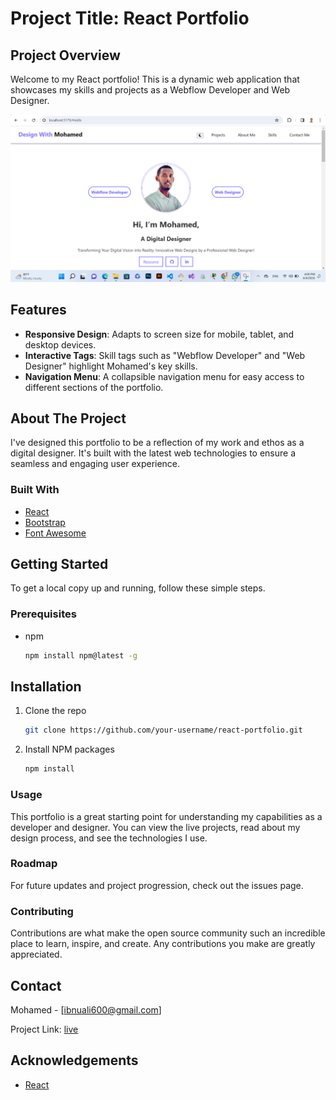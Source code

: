 # Project Title: React Portfolio

## Project Overview

Welcome to my React portfolio! This is a dynamic web application that showcases my skills and projects as a Webflow Developer and Web Designer.

![React Portfolio Screenshot](./public/Screenshot.png)

## Features

- **Responsive Design**: Adapts to screen size for mobile, tablet, and desktop devices.
- **Interactive Tags**: Skill tags such as "Webflow Developer" and "Web Designer" highlight Mohamed's key skills.
- **Navigation Menu**: A collapsible navigation menu for easy access to different sections of the portfolio.

## About The Project

I've designed this portfolio to be a reflection of my work and ethos as a digital designer. It's built with the latest web technologies to ensure a seamless and engaging user experience.

### Built With

- [React](https://reactjs.org/)
- [Bootstrap](https://getbootstrap.com)
- [Font Awesome](https://fontawesome.com)

## Getting Started

To get a local copy up and running, follow these simple steps.

### Prerequisites

- npm
  ```sh
  npm install npm@latest -g

## Installation
1. Clone the repo
    ```sh
    git clone https://github.com/your-username/react-portfolio.git
2. Install NPM packages
    ```sh
    npm install


### Usage
This portfolio is a great starting point for understanding my capabilities as a developer and designer. You can view the live projects, read about my design process, and see the technologies I use.

### Roadmap
For future updates and project progression, check out the issues page.

### Contributing
Contributions are what make the open source community such an incredible place to learn, inspire, and create. Any contributions you make are greatly appreciated.


## Contact

Mohamed - [ibnuali600@gmail.com]

Project Link: [live](https://ibnualii.github.io/react-portfolio)

## Acknowledgements

- [React](https://reactjs.org/)

